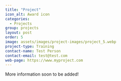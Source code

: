 ```yaml
---
title: "Project"
icon_alt: Award icon
categories:
  - Projects
group: projects
layout: post
order: 5
image: assets/images/project-images/project_5.webp
project-type: Training
contact-name: Test Person
contact-email: test@test.com
web-page: https://www.myproject.com
---
```


More information soon to be added! 